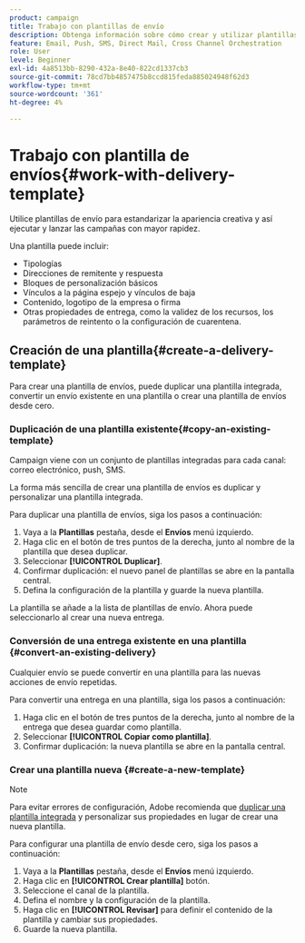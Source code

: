 ```yaml
---
product: campaign
title: Trabajo con plantillas de envío
description: Obtenga información sobre cómo crear y utilizar plantillas de envío en Campaign
feature: Email, Push, SMS, Direct Mail, Cross Channel Orchestration
role: User
level: Beginner
exl-id: 4a8513bb-8290-432a-8e40-822cd1337cb3
source-git-commit: 78cd7bb4857475b8ccd815feda885024948f62d3
workflow-type: tm+mt
source-wordcount: '361'
ht-degree: 4%

---
```


# Trabajo con plantilla de envíos{#work-with-delivery-template}

Utilice plantillas de envío para estandarizar la apariencia creativa y así ejecutar y lanzar las campañas con mayor rapidez.

Una plantilla puede incluir:

* Tipologías
* Direcciones de remitente y respuesta
* Bloques de personalización básicos
* Vínculos a la página espejo y vínculos de baja
* Contenido, logotipo de la empresa o firma
* Otras propiedades de entrega, como la validez de los recursos, los parámetros de reintento o la configuración de cuarentena.


## Creación de una plantilla{#create-a-delivery-template}

Para crear una plantilla de envíos, puede duplicar una plantilla integrada, convertir un envío existente en una plantilla o crear una plantilla de envíos desde cero.

### Duplicación de una plantilla existente{#copy-an-existing-template}

Campaign viene con un conjunto de plantillas integradas para cada canal: correo electrónico, push, SMS.

La forma más sencilla de crear una plantilla de envíos es duplicar y personalizar una plantilla integrada.

Para duplicar una plantilla de envíos, siga los pasos a continuación:

1. Vaya a la **Plantillas** pestaña, desde el **Envíos** menú izquierdo.
1. Haga clic en el botón de tres puntos de la derecha, junto al nombre de la plantilla que desea duplicar.
1. Seleccionar  **[!UICONTROL Duplicar]**.
1. Confirmar duplicación: el nuevo panel de plantillas se abre en la pantalla central.
1. Defina la configuración de la plantilla y guarde la nueva plantilla.

La plantilla se añade a la lista de plantillas de envío. Ahora puede seleccionarlo al crear una nueva entrega.

### Conversión de una entrega existente en una plantilla {#convert-an-existing-delivery}

Cualquier envío se puede convertir en una plantilla para las nuevas acciones de envío repetidas.

Para convertir una entrega en una plantilla, siga los pasos a continuación:

1. Haga clic en el botón de tres puntos de la derecha, junto al nombre de la entrega que desea guardar como plantilla.
1. Seleccionar  **[!UICONTROL Copiar como plantilla]**.
1. Confirmar duplicación: la nueva plantilla se abre en la pantalla central.

### Crear una plantilla nueva {#create-a-new-template}

>[!NOTE]
>
>Para evitar errores de configuración, Adobe recomienda que [duplicar una plantilla integrada](#copy-an-existing-template) y personalizar sus propiedades en lugar de crear una nueva plantilla.

Para configurar una plantilla de envío desde cero, siga los pasos a continuación:

1. Vaya a la **Plantillas** pestaña, desde el **Envíos** menú izquierdo.
1. Haga clic en  **[!UICONTROL Crear plantilla]** botón.
1. Seleccione el canal de la plantilla.
1. Defina el nombre y la configuración de la plantilla.
1. Haga clic en **[!UICONTROL Revisar]** para definir el contenido de la plantilla y cambiar sus propiedades.
1. Guarde la nueva plantilla.
